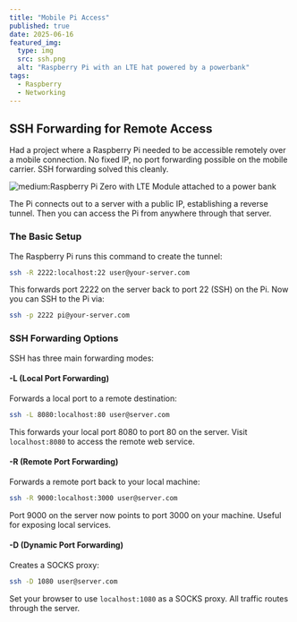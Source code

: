 ```yaml
---
title: "Mobile Pi Access"
published: true
date: 2025-06-16
featured_img:
  type: img
  src: ssh.png
  alt: "Raspberry Pi with an LTE hat powered by a powerbank"
tags:
  - Raspberry
  - Networking
---
```


## SSH Forwarding for Remote Access

Had a project where a Raspberry Pi needed to be accessible remotely over a mobile connection. No fixed IP, no port forwarding possible on the mobile carrier. SSH forwarding solved this cleanly.

![medium:Raspberry Pi Zero with LTE Module attached to a power bank](ssh.png)

The Pi connects out to a server with a public IP, establishing a reverse tunnel. Then you can access the Pi from anywhere through that server.

### The Basic Setup

The Raspberry Pi runs this command to create the tunnel:

```bash
ssh -R 2222:localhost:22 user@your-server.com
```

This forwards port 2222 on the server back to port 22 (SSH) on the Pi. Now you can SSH to the Pi via:

```bash
ssh -p 2222 pi@your-server.com
```

### SSH Forwarding Options

SSH has three main forwarding modes:

#### -L (Local Port Forwarding)
Forwards a local port to a remote destination:

```bash
ssh -L 8080:localhost:80 user@server.com
```

This forwards your local port 8080 to port 80 on the server. Visit `localhost:8080` to access the remote web service.

#### -R (Remote Port Forwarding)
Forwards a remote port back to your local machine:

```bash
ssh -R 9000:localhost:3000 user@server.com
```

Port 9000 on the server now points to port 3000 on your machine. Useful for exposing local services.

#### -D (Dynamic Port Forwarding)
Creates a SOCKS proxy:

```bash
ssh -D 1080 user@server.com
```

Set your browser to use `localhost:1080` as a SOCKS proxy. All traffic routes through the server.
